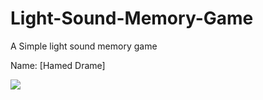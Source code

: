 # Light-Sound-Memory-Game
A Simple light sound memory game


Name: [Hamed Drame]

![](https://i.imgur.com/h2wGJbZ.gif)
